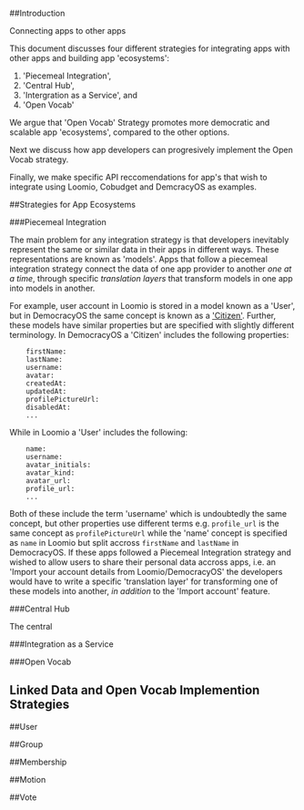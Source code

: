 
##Introduction

Connecting apps to other apps 

This document discusses four different strategies for integrating apps with other apps and building app 'ecosystems':
 1. 'Piecemeal Integration',
 2. 'Central Hub',
 3. 'Intergration as a Service', and
 4. 'Open Vocab'

We argue that 'Open Vocab' Strategy promotes more democratic and scalable app 'ecosystems', compared to the other options.

Next we discuss how app developers can progresively implement the Open Vocab strategy. 

Finally, we make specific API reccomendations for app's that wish to integrate using Loomio, Cobudget and DemcracyOS as examples.  


##Strategies for App Ecosystems

###Piecemeal Integration

The main problem for any integration strategy is that developers inevitably represent the same or similar data in their apps in different ways. These representations are known as 'models'. Apps that follow a piecemeal integration strategy connect the data of one app provider to another *one at a time*, through specific *translation layers* that transform models in one app into models in another. 

For example, user account in Loomio is stored in a model known as a 'User', but in DemocracyOS the same concept is known as a ['Citizen'](https://github.com/DemocracyOS/app/blob/development/lib/models/citizen.js). Further, these models have similar properties but are specified with slightly different terminology. In DemocracyOS a 'Citizen' includes the following properties:

```Citizen:
	firstName:
	lastName:
	username:
	avatar:
	createdAt:
	updatedAt:
	profilePictureUrl:
	disabledAt:
	... 
```

While in Loomio a 'User' includes the following:

```User:
	name:
	username:
	avatar_initials:
	avatar_kind:
	avatar_url:
	profile_url:
	... 
```

Both of these include the term 'username' which is undoubtedly the same concept, but other properties use different terms e.g. ```profile_url``` is the same concept as ```profilePictureUrl``` while the 'name' concept is specified as ```name``` in Loomio but split accross ```firstName``` and ```lastName``` in DemocracyOS. If these apps followed a Piecemeal Integration strategy and wished to allow users to share their personal data accross apps, i.e. an 'Import your account details from Loomio/DemocracyOS' the developers would have to write a specific 'translation layer' for transforming one of these models into another, *in addition* to the 'Import account' feature. 

###Central Hub

The central

###Integration as a Service

###Open Vocab


## Linked Data and Open Vocab Implemention Strategies


##User

##Group

##Membership

##Motion 

##Vote